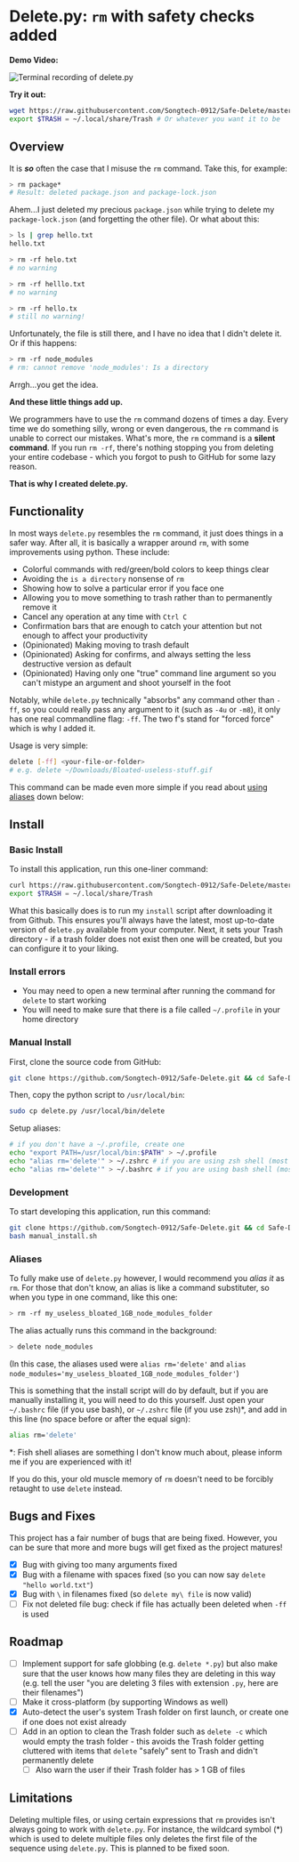 # Delete.py: `rm` with safety checks added

**Demo Video:**

![Terminal recording of delete.py](https://i.ibb.co/6JSCgRK/Demo.gif)

**Try it out:**

```bash
wget https://raw.githubusercontent.com/Songtech-0912/Safe-Delete/master/install.sh && bash install.sh && rm install.sh
export $TRASH = ~/.local/share/Trash # Or whatever you want it to be
```

## Overview

It is ***so*** often the case that I misuse the `rm` command. Take this, for example:

```bash
> rm package*
# Result: deleted package.json and package-lock.json
```

Ahem...I just deleted my precious `package.json` while trying to delete my `package-lock.json` (and forgetting the other file). Or what about this:

```bash
> ls | grep hello.txt
hello.txt

> rm -rf helo.txt
# no warning

> rm -rf helllo.txt
# no warning

> rm -rf hello.tx
# still no warning!
```

Unfortunately, the file is still there, and I have no idea that I didn't delete it. Or if this happens:

```bash
> rm -rf node_modules
# rm: cannot remove 'node_modules': Is a directory
```

Arrgh...you get the idea.

**And these little things add up.**

We programmers have to use the `rm` command dozens of times a day. Every time we do something silly, wrong or even dangerous, the `rm` command is unable to correct our mistakes. What's more, the `rm` command is a **silent command**. If you run `rm -rf`, there's nothing stopping you from deleting your entire codebase - which you forgot to push to GitHub for some lazy reason.

**That is why I created delete.py.**

## Functionality

In most ways `delete.py` resembles the `rm` command, it just does things in a safer way. After all, it is basically a wrapper around `rm`, with some improvements using python. These include:

* Colorful commands with red/green/bold colors to keep things clear
* Avoiding the `is a directory` nonsense of `rm`
* Showing how to solve a particular error if you face one
* Allowing you to move something to trash rather than to permanently remove it
* Cancel any operation at any time with `Ctrl C`
* Confirmation bars that are enough to catch your attention but not enough to affect your productivity
* (Opinionated) Making moving to trash default
* (Opinionated) Asking for confirms, and always setting the less destructive version as default
* (Opinionated) Having only one "true" command line argument so you can't mistype an argument and shoot yourself in the foot

Notably, while `delete.py` technically "absorbs" any command other than `-ff`, so you could really pass any argument to it (such as `-4u` or `-m8`), it only has one real commandline flag: `-ff`. The two f's stand for "forced force" which is why I added it.

Usage is very simple:

```bash
delete [-ff] <your-file-or-folder>
# e.g. delete ~/Downloads/Bloated-useless-stuff.gif
```

This command can be made even more simple if you read about [using aliases](#aliases) down below:

## Install

### Basic Install

To install this application, run this one-liner command:

```bash
curl https://raw.githubusercontent.com/Songtech-0912/Safe-Delete/master/install.sh | bash
export $TRASH = ~/.local/share/Trash
```

What this basically does is to run my `install` script after downloading it from Github. This ensures you'll always have the latest, most up-to-date version of `delete.py` available from your computer. Next, it sets your Trash directory - if a trash folder does not exist then one will be created, but you can configure it to your liking.

### Install errors

* You may need to open a new terminal after running the command for `delete` to start working
* You will need to make sure that there is a file called `~/.profile` in your home directory

### Manual Install

First, clone the source code from GitHub:

```bash
git clone https://github.com/Songtech-0912/Safe-Delete.git && cd Safe-Delete
```

Then, copy the python script to `/usr/local/bin`:

```bash
sudo cp delete.py /usr/local/bin/delete
```

Setup aliases:

```bash
# if you don't have a ~/.profile, create one
echo "export PATH=/usr/local/bin:$PATH" > ~/.profile
echo "alias rm='delete'" > ~/.zshrc # if you are using zsh shell (most MacOS)
echo "alias rm='delete'" > ~/.bashrc # if you are using bash shell (most GNU/Linux)
```

### Development

To start developing this application, run this command:

```bash
git clone https://github.com/Songtech-0912/Safe-Delete.git && cd Safe-Delete
bash manual_install.sh
```

### Aliases

To fully make use of `delete.py` however, I would recommend you *alias it* as `rm`. For those that don't know, an alias is like a command substituter, so when you type in one command, like this one:

```bash
> rm -rf my_useless_bloated_1GB_node_modules_folder
```

The alias actually runs this command in the background:

```bash
> delete node_modules
```

(In this case, the aliases used were `alias rm='delete'` and `alias node_modules='my_useless_bloated_1GB_node_modules_folder'`)

This is something that the install script will do by default, but if you are manually installing it, you will need to do this yourself. Just open your `~/.bashrc` file (if you use bash), or `~/.zshrc` file (if you use zsh)\*, and add in this line (no space before or after the equal sign):

```bash
alias rm='delete'
```

\*: Fish shell aliases are something I don't know much about, please inform me if you are experienced with it!

If you do this, your old muscle memory of `rm` doesn't need to be forcibly retaught to use `delete` instead.

## Bugs and Fixes

This project has a fair number of bugs that are being fixed. However, you can be sure that more and more bugs will get fixed as the project matures!

- [x] Bug with giving too many arguments fixed
- [x] Bug with a filename with spaces fixed (so you can now say `delete "hello world.txt"`)
- [x] Bug with `\` in filenames fixed (so `delete my\ file` is now valid)
- [ ] Fix not deleted file bug: check if file has actually been deleted when `-ff` is used

## Roadmap

- [ ] Implement support for safe globbing (e.g. `delete *.py`) but also make sure that the user knows how many files they are deleting in this way (e.g. tell the user "you are deleting 3 files with extension `.py`, here are their filenames")
- [ ] Make it cross-platform (by supporting Windows as well)
- [x] Auto-detect the user's system Trash folder on first launch, or create one if one does not exist already
- [ ] Add in an option to clean the Trash folder such as `delete -c` which would empty the trash folder - this avoids the Trash folder getting cluttered with items that `delete` "safely" sent to Trash and didn't permanently delete
  - [ ] Also warn the user if their Trash folder has > 1 GB of files

## Limitations

Deleting multiple files, or using certain expressions that `rm` provides isn't always going to work with `delete.py`. For instance, the wildcard symbol (\*) which is used to delete multiple files only deletes the first file of the sequence using `delete.py`. This is planned to be fixed soon.
